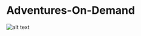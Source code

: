 # Adventures-On-Demand

![alt text](https://github.com/BrinaJEHART/Adventures-On-Demand/blob/master/Homepage.png)
